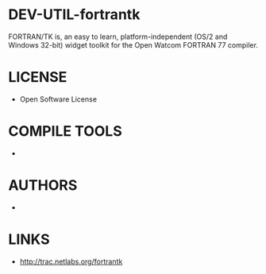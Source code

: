 DEV-UTIL-fortrantk
==================

FORTRAN/TK is, an easy to learn, platform-independent (OS/2 and Windows 32-bit) widget toolkit for the Open Watcom FORTRAN 77 compiler.

LICENSE
===============
* Open Software License

COMPILE TOOLS
===============
* 
 
AUTHORS
===============
* 

LINKS
===============
* http://trac.netlabs.org/fortrantk

